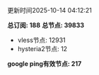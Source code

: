 更新时间2025-10-14 04:12:21

**总订阅: 188**
**总节点: 39833**
- vless节点: 12931
- hysteria2节点: 12

**google ping有效节点: 217**
